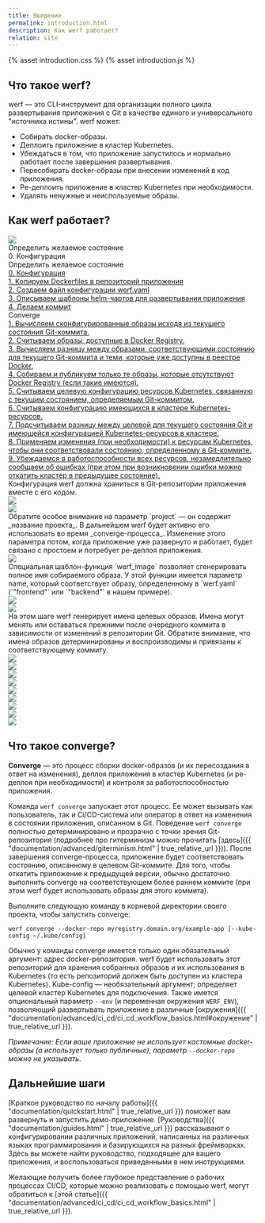 ```yaml
---
title: Введение
permalink: introduction.html
description: Как werf работает?
relation: site
---
```


{% asset introduction.css %}
{% asset introduction.js %}

## Что такое werf?

werf — это CLI-инструмент для организации полного цикла развертывания приложения с Git в качестве единого и универсального "источника истины". werf может:

 - Собирать docker-образы.
 - Деплоить приложение в кластер Kubernetes.
 - Убеждаться в том, что приложение запустилось и нормально работает после завершения развертывания.
 - Пересобирать docker-образы при внесении изменений в код приложения.
 - Ре-деплоить приложение в кластер Kubernetes при необходимости.
 - Удалять ненужные и неиспользуемые образы.

## Как werf работает?
<div id="introduction-presentation" class="introduction-presentation">
    <div id="introduction-presentation-controls" class="introduction-presentation__controls">
        <a href="javascript:void(0)" class="introduction-presentation__controls-nav">
            <img src="{% asset introduction/nav.svg @path %}" />
        </a>
        <div class="introduction-presentation__controls-stage">
            Определить желаемое состояние
        </div>
        <div class="introduction-presentation__controls-step">
            0. Конфигурация
        </div>
        <div class="introduction-presentation__controls-selector">
            <div class="introduction-presentation__controls-selector-stage">
                Определить желаемое состояние
            </div>
            <div class="introduction-presentation__controls-selector-step">
                <a href="javascript:void(0)"
                    data-presentation-selector-option="0"
                    data-presentation-selector-stage="Определить желаемое состояние">
                    0. Конфигурация
                </a>
            </div>
            <div class="introduction-presentation__controls-selector-step">
                <a href="javascript:void(0)"
                    data-presentation-selector-option="1"
                    data-presentation-selector-stage="Определить желаемое состояние">
                    1. Копируем Dockerfiles в репозиторий приложения
                </a>
            </div>
            <div class="introduction-presentation__controls-selector-step">
                <a href="javascript:void(0)"
                    data-presentation-selector-option="2"
                    data-presentation-selector-stage="Определить желаемое состояние">
                    2. Создаем файл конфигурации werf.yaml
                </a>
            </div>
            <div class="introduction-presentation__controls-selector-step">
                <a href="javascript:void(0)"
                    data-presentation-selector-option="3"
                    data-presentation-selector-stage="Определить желаемое состояние">
                    3. Описываем шаблоны helm-чартов для развертывания приложения
                </a>
            </div>
            <div class="introduction-presentation__controls-selector-step">
                <a href="javascript:void(0)"
                    data-presentation-selector-option="4"
                    data-presentation-selector-stage="Определить желаемое состояние">
                    4. Делаем коммит
                </a>
            </div>
            <div class="introduction-presentation__controls-selector-stage">
                Converge
            </div>
            <div class="introduction-presentation__controls-selector-step">
                <a href="javascript:void(0)"
                    data-presentation-selector-option="5"
                    data-presentation-selector-stage="Converge">
                    1. Вычисляем сконфигурированные образы исходя из текущего состояния Git-коммита.
                </a>
            </div>
            <div class="introduction-presentation__controls-selector-step">
                <a href="javascript:void(0)"
                    data-presentation-selector-option="6"
                    data-presentation-selector-stage="Converge">
                    2. Считываем образы, доступные в Docker Registry.
                </a>
            </div>
            <div class="introduction-presentation__controls-selector-step">
                <a href="javascript:void(0)"
                    data-presentation-selector-option="7"
                    data-presentation-selector-stage="Converge">
                    3. Вычисляем разницу между образами, соответствующими состоянию для текущего Git-коммита и теми, которые уже доступны в реестре Docker.
                </a>
            </div>
            <div class="introduction-presentation__controls-selector-step">
                <a href="javascript:void(0)"
                    data-presentation-selector-option="8"
                    data-presentation-selector-stage="Converge">
                    4. Собираем и публикуем только те образы, которые отсутствуют Docker Registry (если такие имеются).
                </a>
            </div>
            <div class="introduction-presentation__controls-selector-step">
                <a href="javascript:void(0)"
                    data-presentation-selector-option="9"
                    data-presentation-selector-stage="Converge">
                    5. Считываем целевую конфигурацию ресурсов Kubernetes, связанную с текущим состоянием, определяемым Git-коммитом.
                </a>
            </div>
            <div class="introduction-presentation__controls-selector-step">
                <a href="javascript:void(0)"
                    data-presentation-selector-option="10"
                    data-presentation-selector-stage="Converge">
                    6. Считываем конфигурацию имеющихся в кластере Kubernetes-ресурсов.
                </a>
            </div>
            <div class="introduction-presentation__controls-selector-step">
                <a href="javascript:void(0)"
                    data-presentation-selector-option="11"
                    data-presentation-selector-stage="Converge">
                    7. Подсчитываем разницу между целевой для текущего состояния Git и имеющейся конфигурацией Kubernetes-ресурсов в кластере.
                </a>
            </div>
            <div class="introduction-presentation__controls-selector-step">
                <a href="javascript:void(0)"
                    data-presentation-selector-option="12"
                    data-presentation-selector-stage="Converge">
                    8. Применяем изменения (при необходимости) к ресурсам Kubernetes, чтобы они соответствовали состоянию, определенному в Git-коммите.
                </a>
            </div>
            <div class="introduction-presentation__controls-selector-step">
                <a href="javascript:void(0)"
                    data-presentation-selector-option="13"
                    data-presentation-selector-stage="Converge">
                    9. Убеждаемся в работоспособности всех ресурсов, незамедлительно сообщаем об ошибках (при этом при возникновении ошибки можно откатить кластер в предыдущее состояние).
                </a>
            </div>
        </div>
    </div>
    <div class="introduction-presentation__container">
        <div class="introduction-presentation__slide">
            <div class="introduction-presentation__slide-text">
                Конфигурация werf должна храниться в Git-репозитории приложения вместе с его кодом.
            </div>
            <img src="{% asset introduction/s-1.svg @path %}"
            class="introduction-presentation__slide-img" />
        </div>
        <div class="introduction-presentation__slide">
            <div class="introduction-presentation__slide-text"></div>
            <img src="{% asset introduction/s-2.svg @path %}"
            class="introduction-presentation__slide-img" />
        </div>
        <div class="introduction-presentation__slide">
            <div class="introduction-presentation__slide-text">
<div markdown="1">
Обратите особое внимание на параметр `project` — он содержит _название проекта_. В дальнейшем werf будет активно его использовать во время _converge-процесса_. Изменение этого параметра потом, когда приложение уже развернуто и работает, будет связано с простоем и потребует ре-деплоя приложения.
</div>
            </div>
            <img src="{% asset introduction/s-3.svg @path %}"
            class="introduction-presentation__slide-img" />
        </div>
        <div class="introduction-presentation__slide">
            <div class="introduction-presentation__slide-text">
<div markdown="1">
Специальная шаблон-функция `werf_image` позволяет сгенерировать полное имя собираемого образа. У этой функции имеется параметр name, который соответствует образу, определенному в `werf.yaml` (`"frontend"` или `"backend"` в нашем примере).
</div>
            </div>
            <img src="{% asset introduction/s-4.svg @path %}"
            class="introduction-presentation__slide-img" />
        </div>
        <div class="introduction-presentation__slide">
            <div class="introduction-presentation__slide-text"></div>
            <img src="{% asset introduction/s-5.svg @path %}"
            class="introduction-presentation__slide-img" />
        </div>
        <div class="introduction-presentation__slide">
            <div class="introduction-presentation__slide-text">
<div markdown="1">
На этом шаге werf генерирует имена целевых образов. Имена могут менять или оставаться прежними после очередного коммита в зависимости от изменений в репозитории Git. Обратите внимание, что имена образов детерминированы и воспроизводимы и привязаны к соответствующему коммиту.
</div>
            </div>
            <img src="{% asset introduction/s-6.svg @path %}"
            class="introduction-presentation__slide-img" />
        </div>
        <div class="introduction-presentation__slide">
            <div class="introduction-presentation__slide-text"></div>
            <img src="{% asset introduction/s-7.svg @path %}"
            class="introduction-presentation__slide-img" />
        </div>
        <div class="introduction-presentation__slide">
            <div class="introduction-presentation__slide-text"></div>
            <img src="{% asset introduction/s-8.svg @path %}"
            class="introduction-presentation__slide-img" />
        </div>
        <div class="introduction-presentation__slide">
            <div class="introduction-presentation__slide-text"></div>
            <img src="{% asset introduction/s-9.svg @path %}"
            class="introduction-presentation__slide-img" />
        </div>
        <div class="introduction-presentation__slide">
            <div class="introduction-presentation__slide-text"></div>
            <img src="{% asset introduction/s-10.svg @path %}"
            class="introduction-presentation__slide-img" />
        </div>
        <div class="introduction-presentation__slide">
            <div class="introduction-presentation__slide-text"></div>
            <img src="{% asset introduction/s-11.svg @path %}"
            class="introduction-presentation__slide-img" />
        </div>
        <div class="introduction-presentation__slide">
            <div class="introduction-presentation__slide-text"></div>
            <img src="{% asset introduction/s-12.svg @path %}"
            class="introduction-presentation__slide-img" />
        </div>
        <div class="introduction-presentation__slide">
            <div class="introduction-presentation__slide-text">
                <div class="introduction-presentation__slide-title"></div>
            </div>
            <img src="{% asset introduction/s-13.svg @path %}"
            class="introduction-presentation__slide-img" />
        </div>
        <div class="introduction-presentation__slide">
            <div class="introduction-presentation__slide-text">
                <div class="introduction-presentation__slide-title"></div>
            </div>
            <img src="{% asset introduction/s-14.svg @path %}"
            class="introduction-presentation__slide-img" />
        </div>
    </div>
</div>

## Что такое converge?

**Converge** — это процесс сборки docker-образов (и их пересоздания в ответ на изменения), деплоя приложения в кластер Kubernetes (и ре-деплоя при необходимости) и контроля за работоспособностью приложения.

Команда `werf converge` запускает этот процесс. Ее может вызывать как пользователь, так и Ci/CD-система или оператор в ответ на изменения в состоянии приложения, описанном в Git. Поведение `werf converge` полностью детерминировано и прозрачно с точки зрения Git-репозитория (подробнее про гитерминизм можно прочитать [здесь]({{ "documentation/advanced/giterminism.html" | true_relative_url }})). После завершения converge-процесса, приложение будет соответствовать состоянию, описанному в целевом Git-коммите. Для того, чтобы откатить приложение к предыдущей версии, обычно достаточно выполнить converge на соответствующем более раннем коммите (при этом werf будет использовать образы для этого коммита).

Выполните следующую команду в корневой директории своего проекта, чтобы запустить converge:

```shell
werf converge --docker-repo myregistry.domain.org/example-app [--kube-config ~/.kube/config]
```

Обычно у команды converge имеется только один обязательный аргумент: адрес docker-репозитория. werf будет использовать этот репозиторий для хранения собранных образов и их использования в Kubernetes (то есть репозиторий должен быть доступен из кластера Kubernetes). Kube-config — необязательный аргумент; определяет целевой кластер Kubernetes для подключения. Также имется опциональный параметр `--env` (и переменная окружения `WERF_ENV`), позволяющий развертывать приложение в различные [окружения]({{ "documentation/advanced/ci_cd/ci_cd_workflow_basics.html#окружение" | true_relative_url }}).

_Примечание: Если ваше приложение не использует кастомные docker-образы (а использует только публичные), параметр `--docker-repo` можно не указывать._

## Дальнейшие шаги

[Краткое руководство по началу работы]({{ "documentation/quickstart.html" | true_relative_url }}) поможет вам развернуть и запустить демо-приложение. [Руководства]({{ "documentation/guides.html" | true_relative_url }}) рассказывают о конфигурировании различных приложений, написанных на различных языках программирования и базирующихся на разных фреймворках. Здесь вы можете найти руководство, подходящее для вашего приложения, и воспользоваться приведенными в нем инструкциями.

Желающие получить более глубокое представление о рабочих процессах CI/CD, которые можно реализовать с помощью werf, могут обратиться к [этой статье]({{ "documentation/advanced/ci_cd/ci_cd_workflow_basics.html" | true_relative_url }}).
